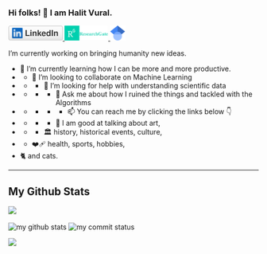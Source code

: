 

### Hi folks! 👋 I am Halit Vural.

<a href="https://www.linkedin.com/in/halit-vural">
  <img src="linkedin.svg" height="30">
</a>

<a href="https://www.researchgate.net/profile/H-A-L-I-T-V-U-R-A-L">
  <img src="rg_researchgate.png" height="30" >
</a>


<a href="https://scholar.google.com/citations?user=-ajYhzEAAAAJ&hl=en">
  <img src="scholar.png" height="30" >
</a>

I’m currently working on bringing humanity new ideas.
- 🌱 I’m currently learning how I can be more and more productive.
- - 👯 I’m looking to collaborate on Machine Learning
- - - 🤔 I’m looking for help with understanding scientific data
- - - - 💬 Ask me about how I ruined the things and tackled with the Algorithms
- - - - - 📫 You can reach me by clicking the links below 👇
- - - - 🎨 I am good at talking about art,
- - - 🏛️  history, historical events, culture,
- - ❤️‍🩹 health, sports, hobbies,
- 🐈 and cats.

<hr>

## My Github Stats
![](https://komarev.com/ghpvc/?username=hvbosna)
<br>

 <img src="https://github-readme-stats.vercel.app/api?username=hvbosna&theme=chartreuse-dark" alt="my github stats" width="40%"/>

 <img src="https://github-readme-streak-stats.herokuapp.com/?user=hvbosna&theme=chartreuse-dark" alt="my commit status" width="40%" />




![](https://media.giphy.com/media/iIqmM5tTjmpOB9mpbn/giphy.gif)




<!--
**hvbosna/hvbosna** is a ✨ _special_ ✨ repository because its `README.md` (this file) appears on your GitHub profile.

Here are some ideas to get you started:

- 🔭 I’m currently working on ...
- 🌱 I’m currently learning ...
- 👯 I’m looking to collaborate on ...
- 🤔 I’m looking for help with ...
- 💬 Ask me about ...
- 📫 How to reach me: ...
- 😄 Pronouns: ...
- ⚡ Fun fact: ...
-->
